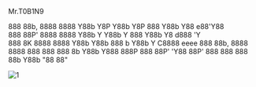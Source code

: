 



Mr.T0B1N9

888 88b, 8888 8888 Y88b Y8P Y88b Y8P 888 Y88b Y88   e88'Y88  
888 88P' 8888 8888  Y88b Y   Y88b Y  888  Y88b Y8  d888  'Y  
888 8K   8888 8888   Y88b     Y88b   888 b Y88b Y C8888 eeee 
888 88b, 8888 8888    888      888   888 8b Y88b   Y888 888P 
888 88P' 'Y88 88P'    888      888   888 88b Y88b   "88 88"  








![1](https://user-images.githubusercontent.com/66794495/92488290-8c960400-f218-11ea-8282-645476a872f6.jpeg)
